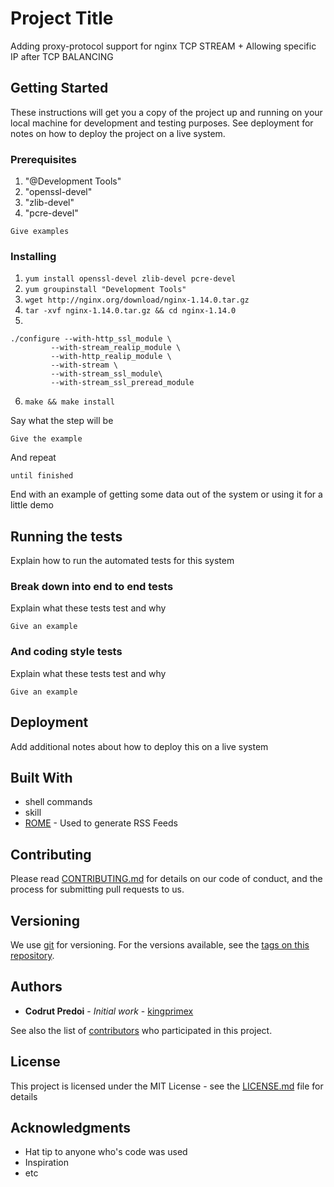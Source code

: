 # Project Title

Adding proxy-protocol support for nginx TCP STREAM + Allowing specific IP after TCP BALANCING

## Getting Started

These instructions will get you a copy of the project up and running on your local machine for development and testing purposes. See deployment for notes on how to deploy the project on a live system.

### Prerequisites

1. "@Development Tools"
2. "openssl-devel"
3. "zlib-devel"
4. "pcre-devel"

```
Give examples
```

### Installing

1. ```yum install openssl-devel zlib-devel pcre-devel```
2. ```yum groupinstall "Development Tools"```
3. ```wget http://nginx.org/download/nginx-1.14.0.tar.gz```
4. ```tar -xvf nginx-1.14.0.tar.gz && cd nginx-1.14.0```
5. 
```
./configure --with-http_ssl_module \
         --with-stream_realip_module \
         --with-http_realip_module \
         --with-stream \ 
         --with-stream_ssl_module\
         --with-stream_ssl_preread_module
 ```
6. ```make && make install```

Say what the step will be

```
Give the example
```

And repeat

```
until finished
```

End with an example of getting some data out of the system or using it for a little demo

## Running the tests

Explain how to run the automated tests for this system

### Break down into end to end tests

Explain what these tests test and why

```
Give an example
```

### And coding style tests

Explain what these tests test and why

```
Give an example
```

## Deployment

Add additional notes about how to deploy this on a live system

## Built With

* shell commands
* skill
* [ROME](https://rometools.github.io/rome/) - Used to generate RSS Feeds

## Contributing

Please read [CONTRIBUTING.md](https://gist.github.com/PurpleBooth/b24679402957c63ec426) for details on our code of conduct, and the process for submitting pull requests to us.

## Versioning

We use [git](https://git.com/) for versioning. For the versions available, see the [tags on this repository](https://github.com/your/project/tags). 

## Authors

* **Codrut Predoi** - *Initial work* - [kingprimex](https://github.com/kingprimex)

See also the list of [contributors](https://github.com/your/project/contributors) who participated in this project.

## License

This project is licensed under the MIT License - see the [LICENSE.md](LICENSE.md) file for details

## Acknowledgments

* Hat tip to anyone who's code was used
* Inspiration
* etc
